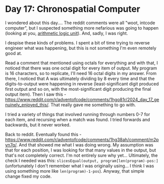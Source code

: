 # Day 17: Chronospatial Computer

I wondered about this day.... The reddit comments were all "woot, intcode computer", but I suspected something more nefarious was going to happen (looking at you, [arithmetic logic unit](https://adventofcode.com/2021/day/24)). And, sadly, I was right.

I despise these kinds of problems. I spent a bit of time trying to reverse engineer what was happening, but this is not something I'm even remotely good at.

Read a comment that mentioned using octals for everything and with that, I noticed that there was one octal digit for every item of output. My program is 16 characters, so to replicate, I'll need 16 octal digits in my answer. From there, I noticed that A was ultimately dividing by 8 every time and that the digits-to-output were happening in reverse (least-significant digit produced first output and so on, with the most-significant digit producing the final output item). Then I saw this - https://www.reddit.com/r/adventofcode/comments/1hgo81r/2024_day_17_genuinely_enjoyed_this/. That really gave me something to go with.

I tried a variety of things that involved running through numbers 0-7 for each item, and recursing when a match was found. I tried forwards and backwards, but it never worked.

Back to reddit. Eventually found this - https://www.reddit.com/r/adventofcode/comments/1hg38ah/comment/m2pyn7q/. And that showed me what I was doing wrong. My assumption was that for each position, I was looking for that many values in the output, but that's not completely correct. I'm not entirely sure why yet... Ultimately, the check I needed was this: `slicesEqual(output, program[len(program)-pos:]` (unfortunately I don't remember what I was originally using... I think I was using something more like `len(program)-1-pos`). Anyway, that simple change fixed my code.
